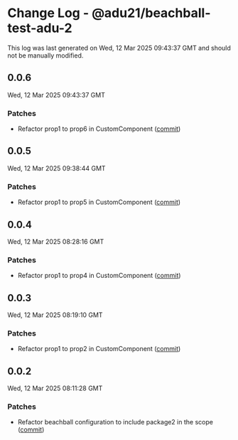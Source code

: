 # Change Log - @adu21/beachball-test-adu-2

This log was last generated on Wed, 12 Mar 2025 09:43:37 GMT and should not be manually modified.

<!-- Start content -->

## 0.0.6

Wed, 12 Mar 2025 09:43:37 GMT

### Patches

- Refactor prop1 to prop6 in CustomComponent ([commit](https://github.com/dp-test-org-1/beachball-testing/commit/86de283af1cf32123d186e5df2af8ed0ebff3936))

## 0.0.5

Wed, 12 Mar 2025 09:38:44 GMT

### Patches

- Refactor prop1 to prop5 in CustomComponent ([commit](https://github.com/dp-test-org-1/beachball-testing/commit/93b3ec070c45b0b01df2a5b769ad37cd613de7d6))

## 0.0.4

Wed, 12 Mar 2025 08:28:16 GMT

### Patches

- Refactor prop1 to prop4 in CustomComponent ([commit](https://github.com/dp-test-org-1/beachball-testing/commit/62e144fa8aebb4e9bb12d63279ab91fa59079fe4))

## 0.0.3

Wed, 12 Mar 2025 08:19:10 GMT

### Patches

- Refactor prop1 to prop2 in CustomComponent ([commit](https://github.com/dp-test-org-1/beachball-testing/commit/ebd547a8230cdfbeff319aa5455976ad74b96482))

## 0.0.2

Wed, 12 Mar 2025 08:11:28 GMT

### Patches

- Refactor beachball configuration to include package2 in the scope ([commit](https://github.com/dp-test-org-1/beachball-testing/commit/a4cccd9cd366b6134012b14568632a5c1bd66d3b))
